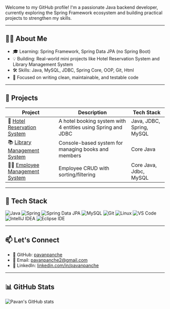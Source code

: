 
Welcome to my GitHub profile! I'm a passionate Java backend developer, currently exploring the Spring Framework ecosystem and building practical projects to strengthen my skills.

---

## 🧑‍💻 About Me

- 🎓 Learning:  Spring Framework, Spring Data JPA (no Spring Boot)
- 💡 Building: Real-world mini projects like Hotel Reservation System and Library Management System
- 🛠️ Skills: Java, MySQL, JDBC, Spring Core, OOP, Git, Html
- 🌱 Focused on writing clean, maintainable, and testable code

---

## 🚀 Projects

| Project | Description | Tech Stack |
|--------|-------------|------------|
| 🏨 [Hotel Reservation System](https://github.com/pavanpanche/Console-Based-HospitalManagementSystem-java) | A hotel booking system with 4 entities using Spring and JDBC | Java, JDBC, Spring, MySQL |
| 📚 [Library Management System](https://github.com/pavanpanche/library-management-system) | Console-based system for managing books and members | Core Java |
| 👨‍💼 [Employee Management System](https://github.com/pavanpanche/Employee-Management-System-Java-sql-spring) | Employee CRUD with sorting/filtering | Core Java, Jdbc, MySQL |
---



## 🧰 Tech Stack

![Java](https://img.shields.io/badge/Java-ED8B00?style=for-the-badge&logo=openjdk&logoColor=white)
![Spring](https://img.shields.io/badge/Spring-6DB33F?style=for-the-badge&logo=spring&logoColor=white)
![Spring Data JPA](https://img.shields.io/badge/Spring_Data_JPA-6DB33F?style=for-the-badge&logo=spring&logoColor=white)
![MySQL](https://img.shields.io/badge/MySQL-4479A1?style=for-the-badge&logo=mysql&logoColor=white)
![Git](https://img.shields.io/badge/Git-F05033?style=for-the-badge&logo=git&logoColor=white)
![Linux](https://img.shields.io/badge/Linux-FCC624?style=for-the-badge&logo=linux&logoColor=black)
![VS Code](https://img.shields.io/badge/VS_Code-007ACC?style=for-the-badge&logo=visual-studio-code&logoColor=white)
![IntelliJ IDEA](https://img.shields.io/badge/IntelliJ_IDEA-000000?style=for-the-badge&logo=intellij-idea&logoColor=white)
![Eclipse IDE](https://img.shields.io/badge/Eclipse_IDE-2C2255?style=for-the-badge&logo=eclipse&logoColor=white)


---

## 📫 Let's Connect

- 🔗 GitHub: [pavanpanche](https://github.com/pavanpanche)
- 📧 Email: pavanpanche2@gmail.com
- 💼 LinkedIn: [linkedin.com/in/pavanpanche](https://linkedin.com/in/pavanpanche)

---

## 📊 GitHub Stats

![Pavan's GitHub stats](https://github-readme-stats.vercel.app/api?username=pavanpanche&show_icons=true&theme=default)


